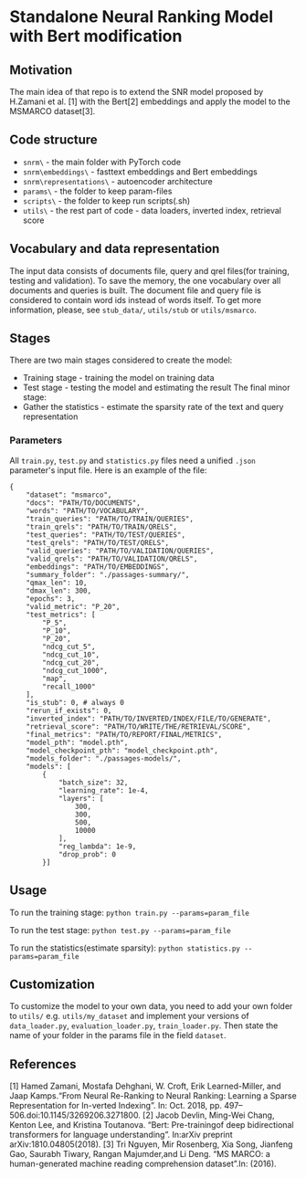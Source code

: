 # Standalone Neural Ranking Model with Bert modification

## Motivation
The main idea of that repo is to extend the SNR model proposed by H.Zamani et al. [1] with the Bert[2] embeddings and apply the model to the MSMARCO dataset[3].


## Code structure

* `snrm\` - the main folder with PyTorch code
* `snrm\embeddings\` - fasttext embeddings and Bert embeddings
* `snrm\representations\` - autoencoder architecture
* `params\` - the folder to keep param-files
* `scripts\` - the folder to keep run scripts(.sh)
* `utils\` - the rest part of code - data loaders, inverted index, retrieval score

## Vocabulary and data representation

The input data consists of documents file, query and qrel files(for training, testing and validation).
To save the memory, the one vocabulary over all documents and queries is built. The document file and query file is considered to contain word ids instead of words itself.
To get more information, please, see `stub_data/`, `utils/stub` or `utils/msmarco`. 


## Stages
There are two main stages considered to create the model:
* Training stage - training the model on training data
* Test stage - testing the model and estimating the result
The final minor stage:
* Gather the statistics - estimate the sparsity rate of the text and query representation


### Parameters
All `train.py`, `test.py` and `statistics.py` files need a unified `.json` parameter's input file.
Here is an example of the file:
```
{
    "dataset": "msmarco",
    "docs": "PATH/TO/DOCUMENTS",
    "words": "PATH/TO/VOCABULARY",
    "train_queries": "PATH/TO/TRAIN/QUERIES",
    "train_qrels": "PATH/TO/TRAIN/QRELS",
    "test_queries": "PATH/TO/TEST/QUERIES",
    "test_qrels": "PATH/TO/TEST/QRELS",
    "valid_queries": "PATH/TO/VALIDATION/QUERIES",
    "valid_qrels": "PATH/TO/VALIDATION/QRELS",
    "embeddings": "PATH/TO/EMBEDDINGS",
    "summary_folder": "./passages-summary/",
    "qmax_len": 10,
    "dmax_len": 300,
    "epochs": 3,
    "valid_metric": "P_20",
    "test_metrics": [
        "P_5",
        "P_10",
        "P_20",
        "ndcg_cut_5",
        "ndcg_cut_10",
        "ndcg_cut_20",
        "ndcg_cut_1000",
        "map",
        "recall_1000"
    ],
    "is_stub": 0, # always 0
    "rerun_if_exists": 0,
    "inverted_index": "PATH/TO/INVERTED/INDEX/FILE/TO/GENERATE",
    "retrieval_score": "PATH/TO/WRITE/THE/RETRIEVAL/SCORE",
    "final_metrics": "PATH/TO/REPORT/FINAL/METRICS",
    "model_pth": "model.pth",
    "model_checkpoint_pth": "model_checkpoint.pth",
    "models_folder": "./passages-models/",
    "models": [
        {
            "batch_size": 32,
            "learning_rate": 1e-4,
            "layers": [
                300,
                300,
                500,
                10000
            ],
            "reg_lambda": 1e-9,
            "drop_prob": 0
        }]
 ```


## Usage

To run the training stage:
`python train.py --params=param_file`

To run the test stage:
`python test.py --params=param_file`

To run the statistics(estimate sparsity):
`python statistics.py --params=param_file`

## Customization

To customize the model to your own data, you need to add your own folder to `utils/` e.g. `utils/my_dataset` and implement your versions of `data_loader.py`, `evaluation_loader.py`, `train_loader.py`. Then state the name of your folder in the params file in the field `dataset`.

## References
[1] Hamed  Zamani,  Mostafa  Dehghani,  W.  Croft,  Erik  Learned-Miller,  and  Jaap  Kamps.“From Neural Re-Ranking to Neural Ranking: Learning a Sparse Representation for In-verted Indexing”. In: Oct. 2018, pp. 497–506.doi:10.1145/3269206.3271800.
[2] Jacob Devlin, Ming-Wei Chang, Kenton Lee, and Kristina Toutanova. “Bert: Pre-trainingof deep bidirectional transformers for language understanding”. In:arXiv preprint arXiv:1810.04805(2018).
[3] Tri Nguyen, Mir Rosenberg, Xia Song, Jianfeng Gao, Saurabh Tiwary, Rangan Majumder,and Li Deng. “MS MARCO: a human-generated machine reading comprehension dataset”.In: (2016).
